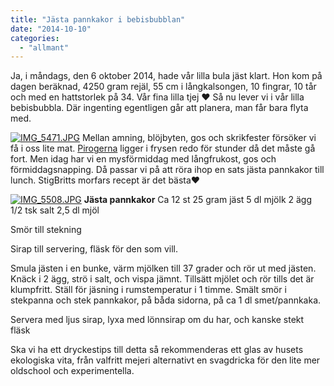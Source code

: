 ```yaml
---
title: "Jästa pannkakor i bebisbubblan"
date: "2014-10-10"
categories: 
  - "allmant"
---
```


Ja, i måndags, den 6 oktober 2014, hade vår lilla bula jäst klart. Hon kom på dagen beräknad, 4250 gram rejäl, 55 cm i långkalsongen, 10 fingrar, 10 tår och med en hattstorlek på 34. Vår fina lilla tjej ❤️ Så nu lever vi i vår lilla bebisbubbla. Där ingenting egentligen går att planera, man får bara flyta med.  
  
[![IMG_5471.JPG](/static/img/IMG_5471.jpg)](http://import.local/wp-content/uploads/2014/10/IMG_5471.jpg) Mellan amning, blöjbyten, gos och skrikfester försöker vi få i oss lite mat. [Pirogerna](http://import.local/2014/09/17/frysen-ar-full-av-piroger/) ligger i frysen redo för stunder då det måste gå fort. Men idag har vi en mysförmiddag med långfrukost, gos och förmiddagsnapping. Då passar vi på att röra ihop en sats jästa pannkakor till lunch. StigBritts morfars recept är det bästa❤️  
  
[![IMG_5508.JPG](/static/img/IMG_5508.jpg)](http://import.local/wp-content/uploads/2014/10/IMG_5508.jpg) **Jästa pannkakor** Ca 12 st 25 gram jäst 5 dl mjölk 2 ägg 1/2 tsk salt 2,5 dl mjöl

Smör till stekning

Sirap till servering, fläsk för den som vill.

Smula jästen i en bunke, värm mjölken till 37 grader och rör ut med jästen. Knäck i 2 ägg, strö i salt, och vispa jämnt. Tillsätt mjölet och rör tills det är klumpfritt. Ställ för jäsning i rumstemperatur i 1 timme. Smält smör i stekpanna och stek pannkakor, på båda sidorna, på ca 1 dl smet/pannkaka.

Servera med ljus sirap, lyxa med lönnsirap om du har, och kanske stekt fläsk

Ska vi ha ett dryckestips till detta så rekommenderas ett glas av husets ekologiska vita, från valfritt mejeri alternativt en svagdricka för den lite mer oldschool och experimentella.
